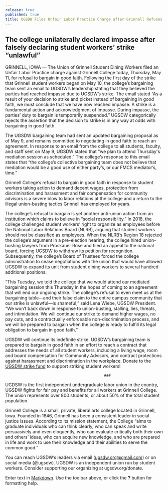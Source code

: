 ```yaml
---
release: true
published: true
title: UGSDW Files Unfair Labor Practice Charge after Grinnell Refuses to Bargain
---
```

## The college unilaterally declared impasse after falsely declaring student workers’ strike “unlawful”


GRINNELL, IOWA — The Union of Grinnell Student Dining Workers filed an Unfair Labor Practice charge against Grinnell College today, Thursday, May 11, for refusal to bargain in good faith. Following the first day of the strike that Grinnell student workers began on May 10, the college’s bargaining team sent an email to UGSDW’s leadership stating that they believed the parties had reached impasse due to UGSDW’s strike. The email stated “As a result of your decision to strike and picket instead of bargaining in good faith, we must conclude that we have now reached impasse. A strike is a fundamental action and acknowledgment of impasse.  During impasse, the parties’ duty to bargain is temporarily suspended.” UGSDW categorically rejects the assertion that the decision to strike is in any way at odds with bargaining in good faith. 

The UGSDW bargaining team had sent an updated bargaining proposal as of May 9, and remains committed to negotiating in good faith to reach an agreement. In response to an email from the college to all students, faculty, and staff sent on May 9, UGSDW stated that “we plan to attend Thursday's mediation session as scheduled.” The college’s response to this email states that “the college’s collective bargaining team does not believe that mediation would be a good use of either party’s, or our FMCS mediator’s, time.” 

Grinnell College’s refusal to bargain in good faith in response to student workers taking action to demand decent wages, protection from discrimination and harassment and fair compensation for community advisors is a severe blow to labor relations at the college and a return to the illegal union-busting tactics Grinnell has employed for years. 

The college’s refusal to bargain is yet another anti-union action from an institution which claims to believe in “social responsibility.” In 2018, the college challenged student workers’ right to organize as employees before the National Labor Relations Board (NLRB), arguing that student workers should not be classified as employees. When the NLRB’s Region 18 rejected the college’s argument in a pre-election hearing, the college hired union-busting lawyers from Proskauer Rose and filed an appeal to the national board, forcing UGSDW to withdraw its petition for recognition. Subsequently, the college’s Board of Trustees forced the college administration to cease negotiations with the union that would have allowed UGSDW to expand its unit from student dining workers to several hundred additional positions. 

“This Tuesday, we told the college that we would attend our mediated bargaining session this Thursday in the hopes of coming to an agreement that will end our ongoing strike. The college’s refusal to even meet us at the bargaining table—and their false claim to the entire campus community that our strike is unlawful—is shameful,” said Lena Wiebe, UGSDW President.  “We won’t back down in response to union-busting, stalling, lies, threats, and intimidation. We will continue our strike to demand higher wages, no pay cuts, and a contractually enforceable non-discrimination process, and we will be prepared to bargain when the college is ready to fulfill its legal obligation to bargain in good faith.”

UGSDW will continue its indefinite strike. UGSDW’s bargaining team is prepared to bargain in good faith in an effort to reach a contract that addresses the needs of all student workers, including a living wage, room and board compensation for Community Advisors, and contract protections against harassment and discrimination in the workplace. Donate to the [UGSDW strike fund](https://www.gofundme.com/f/ugsdw-strike-fund?utm_source=customer&utm_medium=copy_link&utm_campaign=p_cf+share-flow-1) to support striking student workers!

												###


UGDSW is the first independent undergraduate labor union in the country, UGSDW fights for fair pay and benefits for all workers at Grinnell College. The union represents over 800 students, or about 50% of the total student population.

Grinnell College is a small, private, liberal arts college located in Grinnell, Iowa.  Founded in 1846, Grinnell has been a consistent leader in social justice issues.  According to its mission statement, the College “aims to graduate individuals who can think clearly, who can speak and write persuasively and even eloquently, who can evaluate critically both their own and others’ ideas, who can acquire new knowledge, and who are prepared in life and work to use their knowledge and their abilities to serve the common good.”

You can reach UGSDW’s leaders via email (ugsdw.org@gmail.com) or on social media (@ugsdw).
UGSDW is an independent union run by student workers. Consider supporting our organizing at ugsdw.org/donate.

Enter text in [Markdown](http://daringfireball.net/projects/markdown/). Use the toolbar above, or click the **?** button for formatting help.
